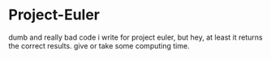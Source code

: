 # Project-Euler
dumb and really bad code i write for project euler, but hey, at least it returns the correct results. give or take some computing time.
